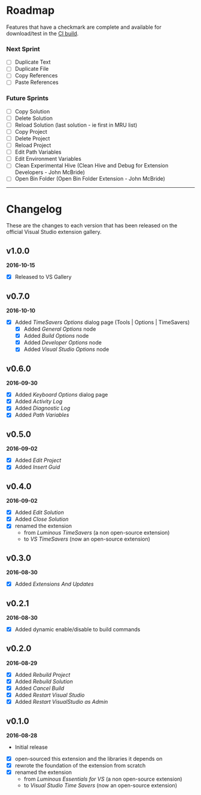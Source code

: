 # Roadmap
Features that have a checkmark are complete and available for
download/test in the
[CI build](http://vsixgallery.com/extension/049c7ac5-ba44-4a72-b4ee-7be7fb1b0edd/).

### Next Sprint
- [ ] Duplicate Text
- [ ] Duplicate File
- [ ] Copy References
- [ ] Paste References

### Future Sprints
- [ ] Copy Solution
- [ ] Delete Solution
- [ ] Reload Solution (last solution - ie first in MRU list)
- [ ] Copy Project
- [ ] Delete Project
- [ ] Reload Project
- [ ] Edit Path Variables
- [ ] Edit Environment Variables
- [ ] Clean Experimental Hive (Clean Hive and Debug for Extension Developers - John McBride)
- [ ] Open Bin Folder (Open Bin Folder Extension - John McBride)

---

# Changelog

These are the changes to each version that has been released
on the official Visual Studio extension gallery.

## v1.0.0

**2016-10-15**
  - [x] Released to VS Gallery

## v0.7.0

**2016-10-10**
- [x] Added *TimeSavers Options* dialog page (Tools | Options | TimeSavers)
  - [x] Added *General Options* node
  - [x] Added *Build Options* node
  - [x] Added *Developer Options* node
  - [x] Added *Visual Studio Options* node

## v0.6.0

**2016-09-30**
- [x] Added *Keyboard Options* dialog page
- [x] Added *Activity Log*
- [x] Added *Diagnostic Log*
- [x] Added *Path Variables*

## v0.5.0

**2016-09-02**
- [x] Added *Edit Project*
- [x] Added *Insert Guid*

## v0.4.0

**2016-09-02**
- [x] Added *Edit Solution*
- [x] Added *Close Solution*
- [x] renamed the extension
  - from *Luminous TimeSavers* (a non open-source extension)
  - to *VS TimeSavers* (now an open-source extension)

## v0.3.0

**2016-08-30**
- [x] Added *Extensions And Updates*

## v0.2.1

**2016-08-30**
- [x] Added dynamic enable/disable to build commands

## v0.2.0

**2016-08-29**
- [x] Added *Rebuild Project*
- [x] Added *Rebuild Solution*
- [x] Added *Cancel Build*
- [x] Added *Restart Visual Studio*
- [x] Added *Restart VisualStudio as Admin*

## v0.1.0

**2016-08-28**
- Initial release
- [x] open-sourced this extension and the libraries it depends on
- [x] rewrote the foundation of the extension from scratch
- [x] renamed the extension
  - from *Luminous Essentials for VS* (a non open-source extension)
  - to *Visual Studio Time Savers* (now an open-source extension)